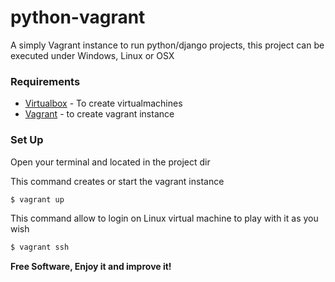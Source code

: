 # python-vagrant
A simply Vagrant instance to run python/django projects, this project can be executed under Windows, Linux or OSX

### Requirements

* [Virtualbox] - To create virtualmachines
* [Vagrant] - to create vagrant instance

### Set Up

Open your terminal and located in the project dir

This command creates or start the vagrant instance
```sh
$ vagrant up
```

This command allow to login on Linux virtual machine to play with it as you wish

```sh
$ vagrant ssh
```

[Virtualbox]:https://www.virtualbox.org/
[Vagrant]:https://www.vagrantup.com/

**Free Software, Enjoy it and improve it!**